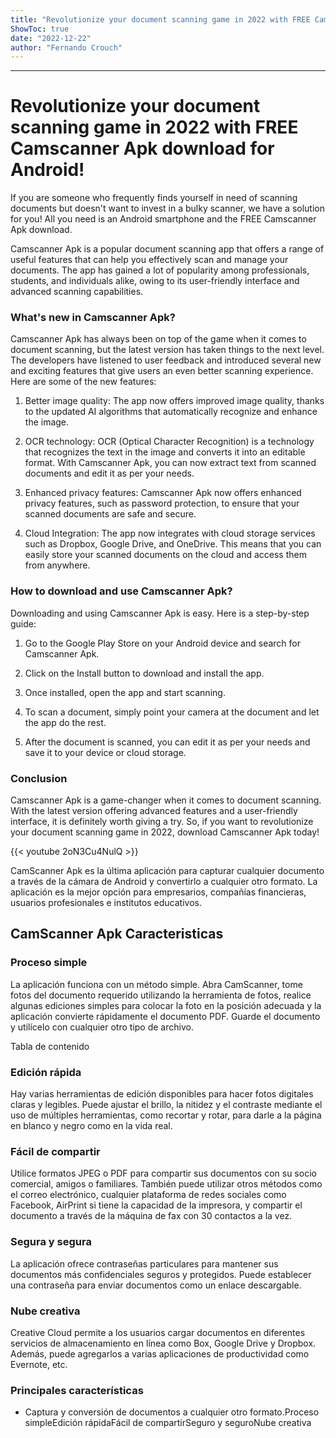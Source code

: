 ```yaml
---
title: "Revolutionize your document scanning game in 2022 with FREE Camscanner Apk download for Android!"
ShowToc: true 
date: "2022-12-22"
author: "Fernando Crouch"
---
```

*****
# Revolutionize your document scanning game in 2022 with FREE Camscanner Apk download for Android!

If you are someone who frequently finds yourself in need of scanning documents but doesn't want to invest in a bulky scanner, we have a solution for you! All you need is an Android smartphone and the FREE Camscanner Apk download.

Camscanner Apk is a popular document scanning app that offers a range of useful features that can help you effectively scan and manage your documents. The app has gained a lot of popularity among professionals, students, and individuals alike, owing to its user-friendly interface and advanced scanning capabilities.

### What's new in Camscanner Apk?

Camscanner Apk has always been on top of the game when it comes to document scanning, but the latest version has taken things to the next level. The developers have listened to user feedback and introduced several new and exciting features that give users an even better scanning experience. Here are some of the new features:

1. Better image quality: The app now offers improved image quality, thanks to the updated AI algorithms that automatically recognize and enhance the image.

2. OCR technology: OCR (Optical Character Recognition) is a technology that recognizes the text in the image and converts it into an editable format. With Camscanner Apk, you can now extract text from scanned documents and edit it as per your needs.

3. Enhanced privacy features: Camscanner Apk now offers enhanced privacy features, such as password protection, to ensure that your scanned documents are safe and secure.

4. Cloud Integration: The app now integrates with cloud storage services such as Dropbox, Google Drive, and OneDrive. This means that you can easily store your scanned documents on the cloud and access them from anywhere.

### How to download and use Camscanner Apk?

Downloading and using Camscanner Apk is easy. Here is a step-by-step guide:

1. Go to the Google Play Store on your Android device and search for Camscanner Apk.

2. Click on the Install button to download and install the app.

3. Once installed, open the app and start scanning.

4. To scan a document, simply point your camera at the document and let the app do the rest.

5. After the document is scanned, you can edit it as per your needs and save it to your device or cloud storage.

### Conclusion

Camscanner Apk is a game-changer when it comes to document scanning. With the latest version offering advanced features and a user-friendly interface, it is definitely worth giving a try. So, if you want to revolutionize your document scanning game in 2022, download Camscanner Apk today!

{{< youtube 2oN3Cu4NulQ >}} 



CamScanner Apk es la última aplicación para capturar cualquier documento a través de la cámara de Android y convertirlo a cualquier otro formato. La aplicación es la mejor opción para empresarios, compañías financieras, usuarios profesionales e institutos educativos.
 
## CamScanner Apk Caracteristicas
 
### Proceso simple
 
La aplicación funciona con un método simple. Abra CamScanner, tome fotos del documento requerido utilizando la herramienta de fotos, realice algunas ediciones simples para colocar la foto en la posición adecuada y la aplicación convierte rápidamente el documento PDF. Guarde el documento y utilícelo con cualquier otro tipo de archivo.
 
Tabla de contenido
 
### Edición rápida
 
Hay varias herramientas de edición disponibles para hacer fotos digitales claras y legibles. Puede ajustar el brillo, la nitidez y el contraste mediante el uso de múltiples herramientas, como recortar y rotar, para darle a la página en blanco y negro como en la vida real.
 
### Fácil de compartir
 
Utilice formatos JPEG o PDF para compartir sus documentos con su socio comercial, amigos o familiares. También puede utilizar otros métodos como el correo electrónico, cualquier plataforma de redes sociales como Facebook, AirPrint si tiene la capacidad de la impresora, y compartir el documento a través de la máquina de fax con 30 contactos a la vez.
 
### Segura y segura
 
La aplicación ofrece contraseñas particulares para mantener sus documentos más confidenciales seguros y protegidos. Puede establecer una contraseña para enviar documentos como un enlace descargable.
 
### Nube creativa
 
Creative Cloud permite a los usuarios cargar documentos en diferentes servicios de almacenamiento en línea como Box, Google Drive y Dropbox. Además, puede agregarlos a varias aplicaciones de productividad como Evernote, etc.
 
### Principales características
 
- Captura y conversión de documentos a cualquier otro formato.Proceso simpleEdición rápidaFácil de compartirSeguro y seguroNube creativa




